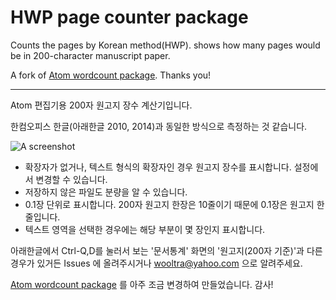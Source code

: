 # HWP page counter package

Counts the pages by Korean method(HWP). shows how many pages would be in 200-character manuscript paper.

A fork of [Atom wordcount package](https://github.com/nesQuick/atom-wordcount). Thanks you!

-----

Atom 편집기용 200자 원고지 장수 계산기입니다.

한컴오피스 한글(아래한글 2010, 2014)과 동일한 방식으로 측정하는 것 같습니다.

![A screenshot](https://cloud.githubusercontent.com/assets/23469868/20591450/e3cf3bd8-b26b-11e6-885d-53cfca06c7db.png)

- 확장자가 없거나, 텍스트 형식의 확장자인 경우 원고지 장수를 표시합니다. 설정에서 변경할 수 있습니다.
- 저장하지 않은 파일도 분량을 알 수 있습니다.
- 0.1장 단위로 표시합니다. 200자 원고지 한장은 10줄이기 때문에 0.1장은 원고지 한 줄입니다.
- 텍스트 영역을 선택한 경우에는 해당 부분이 몇 장인지 표시합니다.

아래한글에서 Ctrl-Q,D를 눌러서 보는 '문서통계' 화면의 '원고지(200자 기준)'과 다른 경우가 있거든 Issues 에 올려주시거나 wooltra@yahoo.com 으로 알려주세요.

[Atom wordcount package](https://github.com/nesQuick/atom-wordcount) 를 아주 조금 변경하여 만들었습니다. 감사!
